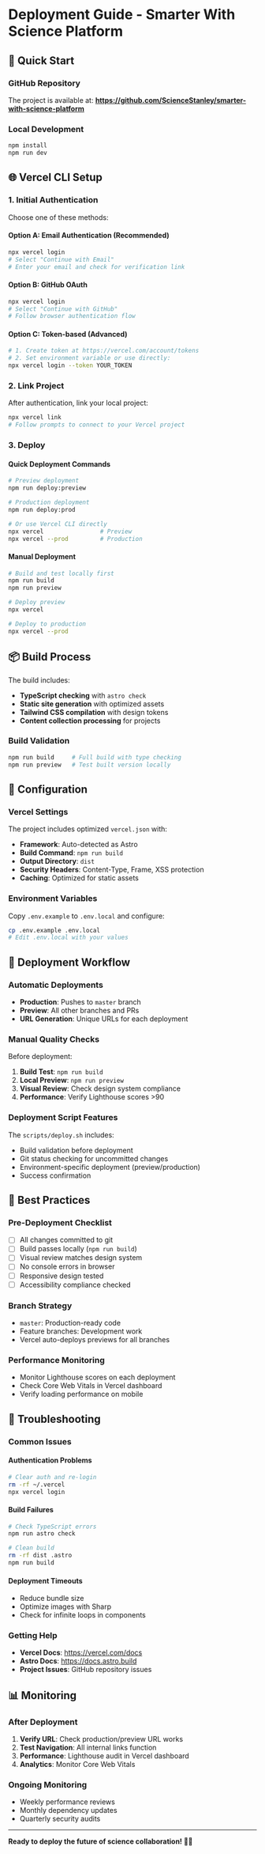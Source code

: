 # Deployment Guide - Smarter With Science Platform

## 🚀 Quick Start

### GitHub Repository
The project is available at: **https://github.com/ScienceStanley/smarter-with-science-platform**

### Local Development
```bash
npm install
npm run dev
```

## 🌐 Vercel CLI Setup

### 1. Initial Authentication
Choose one of these methods:

#### Option A: Email Authentication (Recommended)
```bash
npx vercel login
# Select "Continue with Email"
# Enter your email and check for verification link
```

#### Option B: GitHub OAuth
```bash
npx vercel login
# Select "Continue with GitHub" 
# Follow browser authentication flow
```

#### Option C: Token-based (Advanced)
```bash
# 1. Create token at https://vercel.com/account/tokens
# 2. Set environment variable or use directly:
npx vercel login --token YOUR_TOKEN
```

### 2. Link Project
After authentication, link your local project:
```bash
npx vercel link
# Follow prompts to connect to your Vercel project
```

### 3. Deploy

#### Quick Deployment Commands
```bash
# Preview deployment
npm run deploy:preview

# Production deployment  
npm run deploy:prod

# Or use Vercel CLI directly
npx vercel                # Preview
npx vercel --prod         # Production
```

#### Manual Deployment
```bash
# Build and test locally first
npm run build
npm run preview

# Deploy preview
npx vercel

# Deploy to production
npx vercel --prod
```

## 📦 Build Process

The build includes:
- **TypeScript checking** with `astro check`
- **Static site generation** with optimized assets
- **Tailwind CSS compilation** with design tokens
- **Content collection processing** for projects

### Build Validation
```bash
npm run build     # Full build with type checking
npm run preview   # Test built version locally
```

## 🔧 Configuration

### Vercel Settings
The project includes optimized `vercel.json` with:
- **Framework**: Auto-detected as Astro
- **Build Command**: `npm run build`
- **Output Directory**: `dist`
- **Security Headers**: Content-Type, Frame, XSS protection
- **Caching**: Optimized for static assets

### Environment Variables
Copy `.env.example` to `.env.local` and configure:
```bash
cp .env.example .env.local
# Edit .env.local with your values
```

## 🚦 Deployment Workflow

### Automatic Deployments
- **Production**: Pushes to `master` branch
- **Preview**: All other branches and PRs
- **URL Generation**: Unique URLs for each deployment

### Manual Quality Checks
Before deployment:
1. **Build Test**: `npm run build`
2. **Local Preview**: `npm run preview`
3. **Visual Review**: Check design system compliance
4. **Performance**: Verify Lighthouse scores >90

### Deployment Script Features
The `scripts/deploy.sh` includes:
- Build validation before deployment
- Git status checking for uncommitted changes
- Environment-specific deployment (preview/production)
- Success confirmation

## 🎯 Best Practices

### Pre-Deployment Checklist
- [ ] All changes committed to git
- [ ] Build passes locally (`npm run build`)
- [ ] Visual review matches design system
- [ ] No console errors in browser
- [ ] Responsive design tested
- [ ] Accessibility compliance checked

### Branch Strategy
- `master`: Production-ready code
- Feature branches: Development work
- Vercel auto-deploys previews for all branches

### Performance Monitoring
- Monitor Lighthouse scores on each deployment
- Check Core Web Vitals in Vercel dashboard
- Verify loading performance on mobile

## 🐛 Troubleshooting

### Common Issues

#### Authentication Problems
```bash
# Clear auth and re-login
rm -rf ~/.vercel
npx vercel login
```

#### Build Failures
```bash
# Check TypeScript errors
npm run astro check

# Clean build
rm -rf dist .astro
npm run build
```

#### Deployment Timeouts
- Reduce bundle size
- Optimize images with Sharp
- Check for infinite loops in components

### Getting Help
- **Vercel Docs**: https://vercel.com/docs
- **Astro Docs**: https://docs.astro.build
- **Project Issues**: GitHub repository issues

## 📊 Monitoring

### After Deployment
1. **Verify URL**: Check production/preview URL works
2. **Test Navigation**: All internal links function
3. **Performance**: Lighthouse audit in Vercel dashboard
4. **Analytics**: Monitor Core Web Vitals

### Ongoing Monitoring
- Weekly performance reviews
- Monthly dependency updates
- Quarterly security audits

---

**Ready to deploy the future of science collaboration! 🧬✨**
